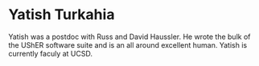 # Yatish Turkahia
Yatish was a postdoc with Russ and David Haussler. He wrote the bulk of the UShER software suite and is an all around excellent human. Yatish is currently faculy at UCSD. 
